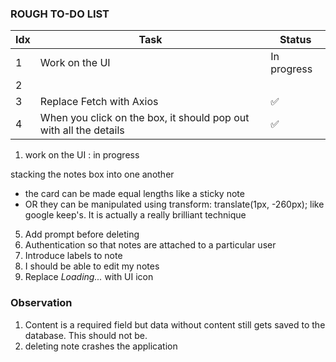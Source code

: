 ### ROUGH TO-DO LIST

| Idx | Task                     | Status      |
| --- | ------------------------ | ----------- |
| 1   | Work on the UI           | In progress |
| 2   |                          |             |
| 3   | Replace Fetch with Axios | ✅ |
| 4   | When you click on the box, it should pop out with all the details | ✅ |

1.  work on the UI : in progress
<!-- 2. add tests -->

stacking the notes box into one another

- the card can be made equal lengths like a sticky note
- OR they can be manipulated using transform: translate(1px, -260px); like google keep's.
  It is actually a really brilliant technique


5. Add prompt before deleting
6. Authentication so that notes are attached to a particular user
7. Introduce labels to note
8. I should be able to edit my notes
9. Replace *Loading...* with UI icon

### Observation

1. Content is a required field but data without content still gets saved to the database. This should not be.
2. deleting note crashes the application
